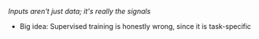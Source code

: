 *Inputs aren't just data; it's really the signals*
- Big idea: Supervised training is honestly wrong, since it is task-specific

